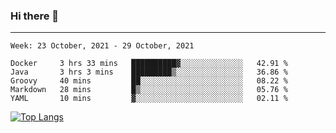 ### Hi there 👋
---
<!--START_SECTION:waka-->
```text
Week: 23 October, 2021 - 29 October, 2021

Docker     3 hrs 33 mins   ██████████▓░░░░░░░░░░░░░░   42.91 % 
Java       3 hrs 3 mins    █████████▒░░░░░░░░░░░░░░░   36.86 % 
Groovy     40 mins         ██░░░░░░░░░░░░░░░░░░░░░░░   08.22 % 
Markdown   28 mins         █▒░░░░░░░░░░░░░░░░░░░░░░░   05.76 % 
YAML       10 mins         ▓░░░░░░░░░░░░░░░░░░░░░░░░   02.11 % 
```
<!--END_SECTION:waka-->

[![Top Langs](https://github-readme-stats.vercel.app/api/top-langs/?username=HyunAh-iia&layout=compact)](https://github.com/anuraghazra/github-readme-stats)
<!--
**HyunAh-iia/HyunAh-iia** is a ✨ _special_ ✨ repository because its `README.md` (this file) appears on your GitHub profile.

Here are some ideas to get you started:

- 🔭 I’m currently working on ...
- 🌱 I’m currently learning ...
- 👯 I’m looking to collaborate on ...
- 🤔 I’m looking for help with ...
- 💬 Ask me about ...
- 📫 How to reach me: ...
- 😄 Pronouns: ...
- ⚡ Fun fact: ...
-->

